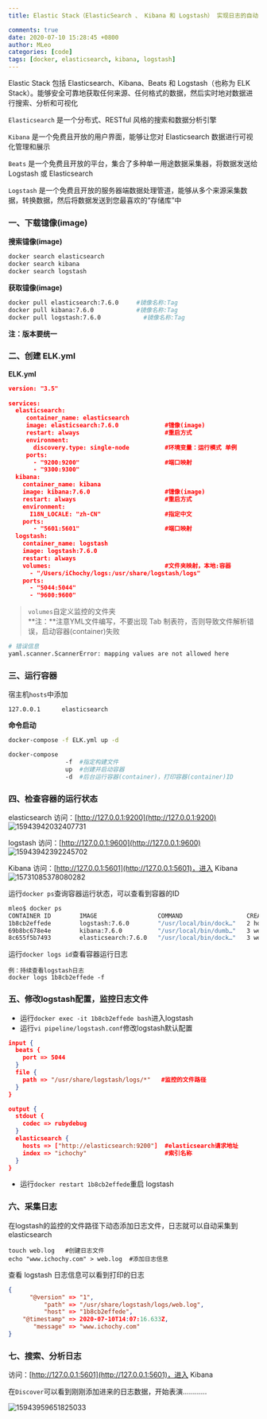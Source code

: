 ```yaml
---
title: Elastic Stack（ElasticSearch 、 Kibana 和 Logstash） 实现日志的自动采集、搜索和分析

comments: true
date: 2020-07-10 15:28:45 +0800
author: MLeo
categories: [code] 
tags: [docker, elasticsearch, kibana, logstash] 
---
```


Elastic Stack 包括 Elasticsearch、Kibana、Beats 和 Logstash（也称为 ELK Stack）。能够安全可靠地获取任何来源、任何格式的数据，然后实时地对数据进行搜索、分析和可视化

`Elasticsearch` 是一个分布式、RESTful 风格的搜索和数据分析引擎

`Kibana` 是一个免费且开放的用户界面，能够让您对 Elasticsearch 数据进行可视化管理和展示

`Beats` 是一个免费且开放的平台，集合了多种单一用途数据采集器，将数据发送给 Logstash 或 Elasticsearch

`Logstash` 是一个免费且开放的服务器端数据处理管道，能够从多个来源采集数据，转换数据，然后将数据发送到您最喜欢的“存储库”中

### 一、下载镱像(image)

**搜索镱像(image)**
```bash
docker search elasticsearch
docker search kibana 
docker search logstash 
```

**获取镱像(image)**
```bash
docker pull elasticsearch:7.6.0     #镜像名称:Tag
docker pull kibana:7.6.0            #镜像名称:Tag
docker pull logstash:7.6.0            #镜像名称:Tag
```
**注：版本要统一**

### 二、创建 ELK.yml

**ELK.yml**

```json
version: "3.5"
  
services:
  elasticsearch:
     container_name: elasticsearch
     image: elasticsearch:7.6.0             #镱像(image)
     restart: always                        #重启方式
     environment:
       discovery.type: single-node          #环境变量：运行模式 单例
     ports:
       - "9200:9200"                        #端口映射
       - "9300:9300"
  kibana:
    container_name: kibana
    image: kibana:7.6.0                     #镱像(image)
    restart: always                         #重启方式
    environment:
      I18N_LOCALE: "zh-CN"                  #指定中文
    ports:
       - "5601:5601"                        #端口映射
  logstash:
    container_name: logstash
    image: logstash:7.6.0
    restart: always
    volumes:                                #文件夹映射，本地:容器
      - "/Users/iChochy/logs:/usr/share/logstash/logs"
    ports: 
      - "5044:5044"
      - "9600:9600"
```

>`volumes`自定义监控的文件夹  
**注：**注意YML文件编写，不要出现 Tab 制表符，否则导致文件解析错误，启动容器(container)失败

```bash
# 错误信息
yaml.scanner.ScannerError: mapping values are not allowed here
```


### 三、运行容器

宿主机`hosts`中添加
```
127.0.0.1      elasticsearch
```

**命令启动**
```bash
docker-compose -f ELK.yml up -d
```
```bash
docker-compose 
                -f  #指定构建文件
                up  #创建并启动容器
                -d  #后台运行容器(container)，打印容器(container)ID
```


### 四、检查容器的运行状态

elasticsearch
访问：[http://127.0.0.1:9200](http://127.0.0.1:9200)  
![15943942032407731](https://images.ichochy.com/15943942032407731.png)

logstash
访问：[http://127.0.0.1:9600](http://127.0.0.1:9600)  
![15943942392245702](https://images.ichochy.com/15943942392245702.png)

Kibana
访问：[http://127.0.0.1:5601](http://127.0.0.1:5601)，进入 Kibana  
![15731085378080282](https://images.ichochy.com/15731085378080282.png)

运行`docker ps`查询容器运行状态，可以查看到容器的ID

```bash
mleo$ docker ps
CONTAINER ID        IMAGE                 COMMAND                  CREATED             STATUS              PORTS                                            NAMES
1b8cb2effede        logstash:7.6.0        "/usr/local/bin/dock…"   2 hours ago         Up About an hour    0.0.0.0:5044->5044/tcp, 0.0.0.0:9600->9600/tcp   logstash
69b8bc678e4e        kibana:7.6.0          "/usr/local/bin/dumb…"   3 weeks ago         Up 2 hours          0.0.0.0:5601->5601/tcp                           kibana
8c655f5b7493        elasticsearch:7.6.0   "/usr/local/bin/dock…"   3 weeks ago         Up 2 hours          0.0.0.0:9200->9200/tcp, 0.0.0.0:9300->9300/tcp   elasticsearch
```

运行`docker logs id`查看容器运行日志
```
例：持续查看logstash日志
docker logs 1b8cb2effede -f
```

### 五、修改logstash配置，监控日志文件
- 运行`docker exec -it 1b8cb2effede bash`进入logstash
- 运行`vi pipeline/logstash.conf`修改logstash默认配置

```json
input {
  beats {
    port => 5044
  }
  file {
    path => "/usr/share/logstash/logs/*"   #监控的文件路径
  }
}

output {
  stdout {
    codec => rubydebug
  }
  elasticsearch {
    hosts => ["http://elasticsearch:9200"]  #elasticsearch请求地址
    index => "ichochy"                      #索引名称
  }
}

```   
- 运行`docker restart 1b8cb2effede`重启 logstash

### 六、采集日志
在logstash的监控的文件路径下动态添加日志文件，日志就可以自动采集到 elasticsearch
```
touch web.log   #创建日志文件
echo "www.ichochy.com" > web.log  #添加日志信息
```

查看 logstash 日志信息可以看到打印的日志   
```json
{
      "@version" => "1",
          "path" => "/usr/share/logstash/logs/web.log",
          "host" => "1b8cb2effede",
    "@timestamp" => 2020-07-10T14:07:16.633Z,
       "message" => "www.ichochy.com"
}
```
### 七、搜索、分析日志

访问：[http://127.0.0.1:5601](http://127.0.0.1:5601)，进入 Kibana 

在`Discover`可以看到刚刚添加进来的日志数据，开始表演…………

![15943959651825033](https://images.ichochy.com/15943959651825033.png)
